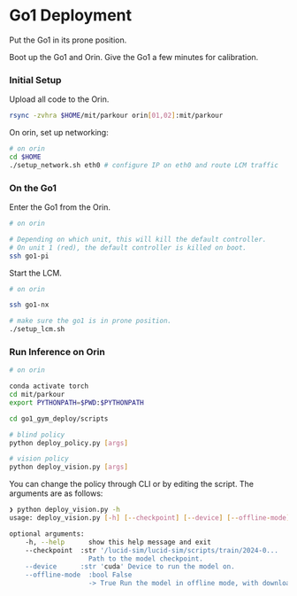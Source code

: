 # Go1 Deployment

Put the Go1 in its prone position.

Boot up the Go1 and Orin. Give the Go1 a few minutes for calibration.

### Initial Setup

Upload all code to the Orin.

```bash
rsync -zvhra $HOME/mit/parkour orin[01,02]:mit/parkour
```

On orin, set up networking:

```bash
# on orin
cd $HOME
./setup_network.sh eth0 # configure IP on eth0 and route LCM traffic
```

### On the Go1

Enter the Go1 from the Orin.

```bash
# on orin

# Depending on which unit, this will kill the default controller.
# On unit 1 (red), the default controller is killed on boot. 
ssh go1-pi
```

Start the LCM.

```bash
# on orin

ssh go1-nx

# make sure the go1 is in prone position.
./setup_lcm.sh
```

### Run Inference on Orin


```bash
# on orin

conda activate torch
cd mit/parkour
export PYTHONPATH=$PWD:$PYTHONPATH

cd go1_gym_deploy/scripts

# blind policy
python deploy_policy.py [args]

# vision policy
python deploy_vision.py [args]
```

You can change the policy through CLI or by editing the script. 
The arguments are as follows:

```bash
❯ python deploy_vision.py -h
usage: deploy_vision.py [-h] [--checkpoint] [--device] [--offline-mode]

optional arguments:
    -h, --help      show this help message and exit
    --checkpoint  :str '/lucid-sim/lucid-sim/scripts/train/2024-0...
                    Path to the model checkpoint.
    --device      :str 'cuda' Device to run the model on.
    --offline-mode  :bool False
                    -> True Run the model in offline mode, with downloaded checkpoint.
```
